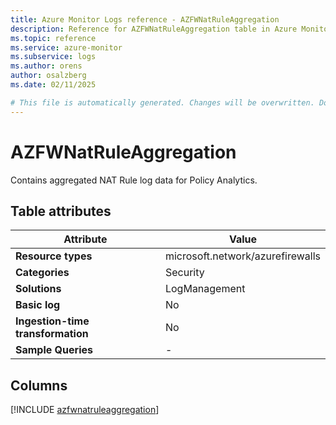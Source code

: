 ```yaml
---
title: Azure Monitor Logs reference - AZFWNatRuleAggregation
description: Reference for AZFWNatRuleAggregation table in Azure Monitor Logs.
ms.topic: reference
ms.service: azure-monitor
ms.subservice: logs
ms.author: orens
author: osalzberg
ms.date: 02/11/2025

# This file is automatically generated. Changes will be overwritten. Do not change this file directly.
---
```


# AZFWNatRuleAggregation

Contains aggregated NAT Rule log data for Policy Analytics.


## Table attributes

|Attribute|Value|
|---|---|
|**Resource types**|microsoft.network/azurefirewalls|
|**Categories**|Security|
|**Solutions**| LogManagement|
|**Basic log**|No|
|**Ingestion-time transformation**|No|
|**Sample Queries**|-|



## Columns
  
[!INCLUDE [azfwnatruleaggregation](~/reusable-content/ce-skilling/azure/includes/azure-monitor/reference/tables/azfwnatruleaggregation-include.md)]
